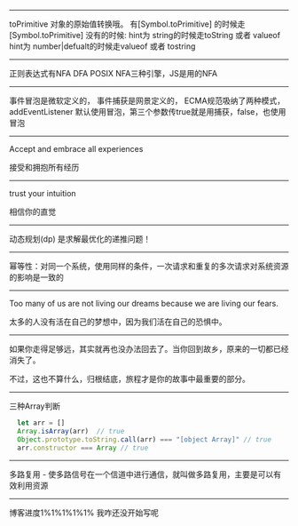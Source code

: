 ***
toPrimitive 对象的原始值转换哦。
有[Symbol.toPrimitive] 的时候走[Symbol.toPrimitive]
没有的时候:
hint为 string的时候走toString 或者 valueof
hint为 number|defualt的时候走valueof 或者 tostring

***
正则表达式有NFA DFA POSIX NFA三种引擎，JS是用的NFA

***
事件冒泡是微软定义的，
事件捕获是网景定义的，
ECMA规范吸纳了两种模式，addEventListener 默认使用冒泡，第三个参数传true就是用捕获，false，也使用冒泡

***
Accept and embrace all experiences

接受和拥抱所有经历

***
trust your intuition

相信你的直觉

***
动态规划(dp) 是求解最优化的递推问题！

***
幂等性：对同一个系统，使用同样的条件，一次请求和重复的多次请求对系统资源的影响是一致的

***
Too many of us are not living our dreams because we are living our fears.

太多的人没有活在自己的梦想中，因为我们活在自己的恐惧中。  

***
如果你走得足够远，其实就再也没办法回去了。当你回到故乡，原来的一切都已经消失了。

不过，这也不算什么，归根结底，旅程才是你的故事中最重要的部分。

***
三种Array判断

```js
  let arr = []
  Array.isArray(arr)  // true
  Object.prototype.toString.call(arr) === "[object Array]" // true
  arr.constructor === Array // true
```
***
多路复用 - 使多路信号在一个信道中进行通信，就叫做多路复用，主要是可以有效利用资源

*** 
博客进度1%1%1%1%1% 我咋还没开始写呢
